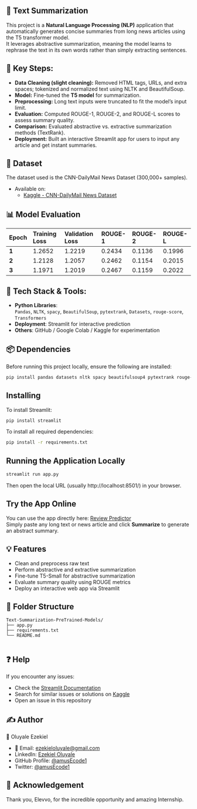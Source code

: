 ## 📰 Text Summarization
This project is a **Natural Language Processing (NLP)** application that automatically generates concise summaries from long news articles using the T5 transformer model.<br>
It leverages abstractive summarization, meaning the model learns to rephrase the text in its own words rather than simply extracting sentences.

## 🧩 Key Steps:
- **Data Cleaning (slight cleaning):** Removed HTML tags, URLs, and extra spaces; tokenized and normalized text using NLTK and BeautifulSoup.
- **Model:** Fine-tuned the **T5 model** for summarization.
- **Preprocessing:** Long text inputs were truncated to fit the model’s input limit.
- **Evaluation:** Computed ROUGE-1, ROUGE-2, and ROUGE-L scores to assess summary quality.
- **Comparison:** Evaluated abstractive vs. extractive summarization methods (TextRank).
- **Deployment:** Built an interactive Streamlit app for users to input any article and get instant summaries.

## 📂 Dataset
The dataset used is the CNN-DailyMail News Dataset (300,000+ samples).
- Available on:
  - [Kaggle - CNN-DailyMail News Dataset](https://www.kaggle.com/datasets/gowrishankarp/newspaper-text-summarization-cnn-dailymail)

## 📊 Model Evaluation
| Epoch | Training Loss | Validation Loss | ROUGE-1 | ROUGE-2 | ROUGE-L |
| :---- | :------------ | :-------------- | :------ | :------ | :------ |
| **1** | 1.2652        | 1.2219          | 0.2434  | 0.1136  | 0.1996  |
| **2** | 1.2128        | 1.2057          | 0.2462  | 0.1154  | 0.2015  |
| **3** | 1.1971        | 1.2019          | 0.2467  | 0.1159  | 0.2022  |

## 🧠 Tech Stack & Tools: 
- **Python Libraries**:  
  `Pandas`, `NLTK`, `spacy`, `BeautifulSoup`, `pytextrank`, `Datasets`, `rouge-score`, `Transformers`
- **Deployment**: Streamlit for interactive prediction  
- **Others**: GitHub / Google Colab / Kaggle for experimentation

## 📦 Dependencies
Before running this project locally, ensure the following are installed:
```sh
pip install pandas datasets nltk spacy beautifulsoup4 pytextrank rouge-score transformers streamlit
```

## Installing
To install Streamlit:
```sh
pip install streamlit
```
To install all required dependencies:
```sh
pip install -r requirements.txt
```

## Running the Application Locally
```sh
streamlit run app.py
```
Then open the local URL (usually http://localhost:8501/) in your browser.

## Try the App Online
You can use the app directly here: [Review Predictor](https://concise-summary.streamlit.app/)<br>
Simply paste any long text or news article and click **Summarize** to generate an abstract summary.

## 💡 Features
- Clean and preprocess raw text
- Perform abstractive and extractive summarization
- Fine-tune T5-Small for abstractive summarization
- Evaluate summary quality using ROUGE metrics
- Deploy an interactive web app via Streamlit
  
## 📂 Folder Structure
```
Text-Summarization-PreTrained-Models/
├── app.py
├── requirements.txt
└── README.md
    
```

## ❓ Help
If you encounter any issues:
- Check the [Streamlit Documentation](https://docs.streamlit.io/)
- Search for similar issues or solutions on [Kaggle](https://www.kaggle.com/)
- Open an issue in this repository

## ✍️ Author
👤 Oluyale Ezekiel
- 📧 Email: ezekieloluyale@gmail.com
- LinkedIn: [Ezekiel Oluyale](https://www.linkedin.com/in/ezekiel-oluyale)
- GitHub Profile: [@amusEcode1](https://github.com/amusEcode1)
- Twitter: [@amusEcode1](https://x.com/amusEcode1?t=uHxhLzrA1TShRiSMrYZQiQ&s=09)

## 🙏 Acknowledgement
Thank you, Elevvo, for the incredible opportunity and amazing Internship.
